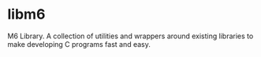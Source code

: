 libm6
=====

M6 Library. A collection of utilities and wrappers around existing libraries to make developing C programs fast and easy.

